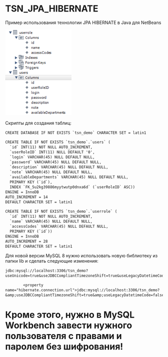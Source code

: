 # TSN_JPA_HIBERNATE
Пример использования технологии JPA HIBERNATE в Java для NetBeans

![screenshot](screenshot.png)


Скрипты для создания таблиц:

```
CREATE DATABASE IF NOT EXISTS `tsn_demo` CHARACTER SET = latin1
```

```
CREATE TABLE IF NOT EXISTS `tsn_demo`.`users` (
  `id` INT(11) NOT NULL AUTO_INCREMENT,
  `userRoleID` INT(11) NULL DEFAULT '0',
  `login` VARCHAR(45) NULL DEFAULT NULL,
  `password` VARCHAR(45) NULL DEFAULT NULL,
  `description` VARCHAR(45) NULL DEFAULT NULL,
  `note` VARCHAR(45) NULL DEFAULT NULL,
  `availableDepartments` VARCHAR(45) NULL DEFAULT NULL,
  PRIMARY KEY (`id`),
  INDEX `FK_5u2kg39886myytwutp0dnxa6d` (`userRoleID` ASC))
ENGINE = InnoDB
AUTO_INCREMENT = 14
DEFAULT CHARACTER SET = latin1
```

```
CREATE TABLE IF NOT EXISTS `tsn_demo`.`userrole` (
  `id` INT(11) NOT NULL AUTO_INCREMENT,
  `name` VARCHAR(45) NULL DEFAULT NULL,
  `accessCodes` VARCHAR(45) NULL DEFAULT NULL,
  PRIMARY KEY (`id`))
ENGINE = InnoDB
AUTO_INCREMENT = 28
DEFAULT CHARACTER SET = latin1

```

Для новой версии MySQL 8 нужно использовать новую библиотеку из папки lib и сделать следующие изменения:

```
jdbc:mysql://localhost:3306/tsn_demo?useUnicode=true&useJDBCCompliantTimezoneShift=true&useLegacyDatetimeCode=false&serverTimezone=UTC
```

```
        <property name="hibernate.connection.url">jdbc:mysql://localhost:3306/tsn_demo?&amp;useJDBCCompliantTimezoneShift=true&amp;useLegacyDatetimeCode=false&amp;serverTimezone=UTC</property>
```

# Кроме этого, нужно в MySQL Workbench завести нужного пользователя с правами и паролем без шифрования!
